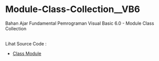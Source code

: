 # Module-Class-Collection__VB6
Bahan Ajar Fundamental Pemrograman Visual Basic 6.0 - Module Class Collection<br><br>

Lihat Source Code : <br>
- <a href="https://github.com/RizkyKhapidsyah/Module-Class-Collection__VB6/blob/main/clsCollection.cls">Class Module</a>
